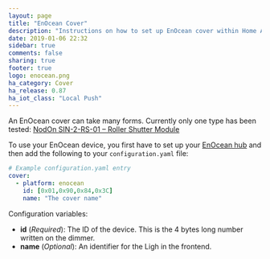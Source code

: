 ```yaml
---
layout: page
title: "EnOcean Cover"
description: "Instructions on how to set up EnOcean cover within Home Assistant."
date: 2019-01-06 22:32
sidebar: true
comments: false
sharing: true
footer: true
logo: enocean.png
ha_category: Cover
ha_release: 0.87
ha_iot_class: "Local Push"
---
```


An EnOcean cover can take many forms. Currently only one type has been tested: [NodOn SIN-2-RS-01 – Roller Shutter Module](https://nodon.fr/nodon/module-encastre-pour-volets-roulants-stores-enocean/)


To use your EnOcean device, you first have to set up your [EnOcean hub](/components/enocean/) and then add the following to your `configuration.yaml` file:

```yaml
# Example configuration.yaml entry
cover:
  - platform: enocean
    id: [0x01,0x90,0x84,0x3C]
    name: "The cover name"
```

Configuration variables:

- **id** (*Required*): The ID of the device. This is the 4 bytes long number written on the dimmer.
- **name** (*Optional*): An identifier for the Ligh in the frontend.
